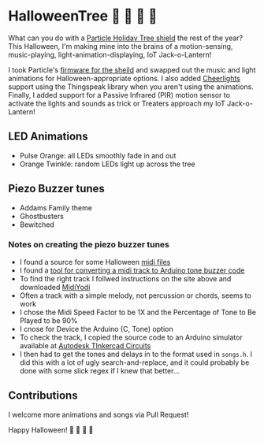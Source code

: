 # HalloweenTree :jack_o_lantern: :candy: :chocolate_bar: :ghost:

What can you do with a [Particle Holiday Tree shield](https://store.particle.io/products/holiday-tree-pcb) the rest of the year? This Halloween, I'm making mine into the brains of a motion-sensing, music-playing, light-animation-displaying, IoT Jack-o-Lantern!

I took Particle's [firmware for the sheild](https://github.com/particle-iot/xmastree/tree/master/src/firmware) and swapped out the music and light animations for Halloween-appropriate options. I also added [Cheerlights](https://cheerlights.com/) support using the Thingspeak library when you aren't using the animations. Finally, I added support for a Passive Infrared (PIR) motion sensor to activate the lights and sounds as trick or Treaters approach my IoT Jack-o-Lantern!

## LED Animations

- Pulse Orange: all LEDs smoothly fade in and out
- Orange Twinkle: random LEDs light up across the tree

## Piezo Buzzer tunes

- Addams Family theme
- Ghostbusters
- Bewitched

### Notes on creating the piezo buzzer tunes

- I found a source for some Halloween [midi files](https://westnet.com/Halloween/midi/)
- I found a [tool for converting a midi track to Arduino tone buzzer code](https://www.extramaster.net/tools/midiToArduino)
- To find the right track I follwed instructions on the site above and downloaded [MidiYodi](http://www.canato.se/midiyodi/my_download.html)
- Often a track with a simple melody, not percussion or chords, seems to work
- I chose the Midi Speed Factor to be 1X and the Percentage of Tone to Be Played to be 90%
- I cnose for Device the Arduino (C, Tone) option
- To check the track, I copied the source code to an Arduino simulator available at [Autodesk TInkercad Circuits](https://www.tinkercad.com/learn/#/learn/circuits)
- I then had to get the tones and delays in to the format used in `songs.h`. I did this with a lot of ugly search-and-replace, and it could probably be done with some slick regex if I knew that better...

## Contributions

I welcome more animations and songs via Pull Request!

Happy Halloween! :jack_o_lantern: :candy: :chocolate_bar: :ghost:
